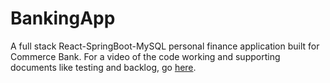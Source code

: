 # BankingApp
A full stack React-SpringBoot-MySQL personal finance application built for Commerce Bank. 
For a video of the code working and supporting documents like testing and backlog, go [here](https://drive.google.com/drive/folders/1QnmrEwx6LvBZm2gMYErQaBvSPJSYEJyz?usp=drive_link).

